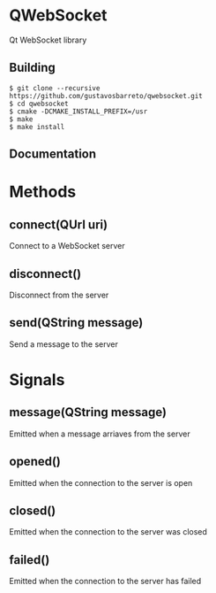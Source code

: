 QWebSocket
==========

Qt WebSocket library

Building
--------

    $ git clone --recursive https://github.com/gustavosbarreto/qwebsocket.git
    $ cd qwebsocket
    $ cmake -DCMAKE_INSTALL_PREFIX=/usr
    $ make
    $ make install

Documentation
-------------

# Methods

## connect(QUrl uri)

Connect to a WebSocket server

## disconnect()

Disconnect from the server

## send(QString message)

Send a message to the server

# Signals

## message(QString message)

Emitted when a message arriaves from the server

## opened()

Emitted when the connection to the server is open

## closed()

Emitted when the connection to the server was closed

## failed()

Emitted when the connection to the server has failed
